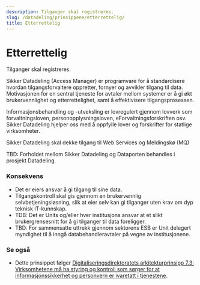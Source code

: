 ```yaml
---
description: Tilganger skal registreres.
slug: /datadeling/prinsippene/etterrettelig/
title: Etterrettelig
---
```


# Etterrettelig

Tilganger skal registreres.

Sikker Datadeling (Access Manager) er programvare for å standardisere hvordan tilgangsforvaltere oppretter, fornyer og avvikler tilgang til data. Motivasjonen for en sentral tjeneste for avtaler mellom systemer er å gi økt brukervennlighet og etterrettelighet, samt å effektivisere tilgangsprosessen.


Informasjonsbehandling og -utveksling er lovregulert gjennom lovverk som forvaltningsloven, personopplysningsloven, eForvaltningsforskriften osv. Sikker Datadeling hjelper oss med å oppfylle lover og forskrifter for statlige virksomheter.


Sikker Datadeling skal dekke tilgang til Web Services og Meldingskø (MQ)


TBD: Forholdet mellom Sikker Datadeling og Dataporten behandles i prosjekt Datadeling.


### Konsekvens


* Det er eiers ansvar å gi tilgang til sine data.
* Tilgangskontroll skal gis gjennom en brukervennlig selvbetjeningsløsning, slik at eier selv kan gi tilganger uten krav om dyp teknisk IT-kunnskap.
* TDB: ​Det er Units og/eller hver institusjons ansvar at et slikt brukergrensesnitt for å gi tilganger til data foreligger.
* TBD: For sammensatte uttrekk gjennom sektorens ESB er Unit delegert myndighet til å inngå databehandleravtaler på vegne av institusjonene.


### Se også


* Dette prinsippet følger [Digitaliseringsdirektoratets arkitekturprinsipp 7.3: Virksomhetene må ha styring og kontroll som sørger for at informasjonssikkerhet og personvern er ivaretatt i tjenestene](https://www.digdir.no/digitalisering-og-samordning/prinsipp-7-sorg-tillit-til-oppgavelosningen/1064).